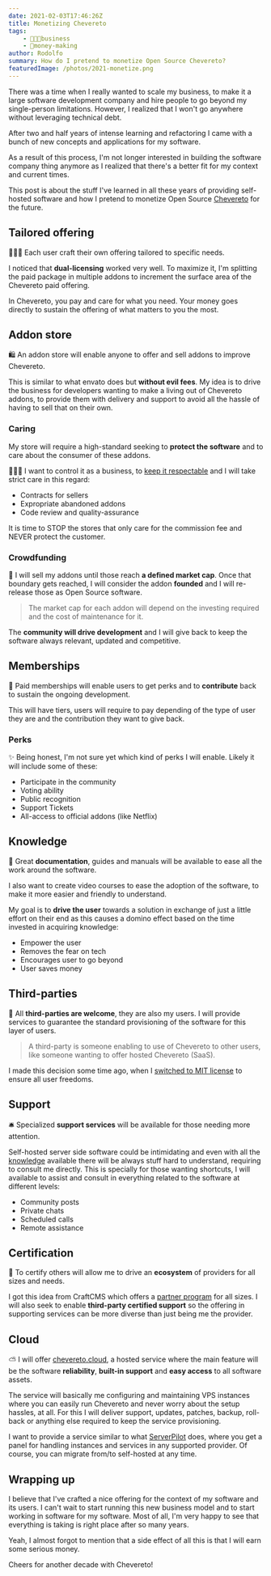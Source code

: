 ```yaml
---
date: 2021-02-03T17:46:26Z
title: Monetizing Chevereto
tags:
    - 👨🏾‍💼business
    - 🤑money-making
author: Rodolfo
summary: How do I pretend to monetize Open Source Chevereto?
featuredImage: /photos/2021-monetize.png
---
```


There was a time when I really wanted to scale my business, to make it a large software development company and hire people to go beyond my single-person limitations. However, I realized that I won't go anywhere without leveraging technical debt.

After two and half years of intense learning and refactoring I came with a bunch of new concepts and applications for my software.

As a result of this process, I'm not longer interested in building the software company thing anymore as I realized that there's a better fit for my context and current times.

This post is about the stuff I've learned in all these years of providing self-hosted software and how I pretend to monetize Open Source [Chevereto](https://chevereto.com) for the future.

## Tailored offering

👨🏾‍🏭 Each user craft their own offering tailored to specific needs.

I noticed that **dual-licensing** worked very well. To maximize it, I'm splitting the paid package in multiple addons to increment the surface area of the Chevereto paid offering.

In Chevereto, you pay and care for what you need. Your money goes directly to sustain the offering of what matters to you the most.

## Addon store

🛍 An addon store will enable anyone to offer and sell addons to improve Chevereto.

This is similar to what envato does but **without evil fees**. My idea is to drive the business for developers wanting to make a living out of Chevereto addons, to provide them with delivery and support to avoid all the hassle of having to sell that on their own.

### Caring

My store will require a high-standard seeking to **protect the software** and to care about the consumer of these addons.

👨🏾‍⚖ I want to control it as a business, to [keep it respectable](https://www.youtube.com/watch?t=197&v=2D_zITtVJGA) and I will take strict care in this regard:

- Contracts for sellers
- Expropriate abandoned addons
- Code review and quality-assurance

It is time to STOP the stores that only care for the commission fee and NEVER protect the customer.

### Crowdfunding

🤯 I will sell my addons until those reach **a defined market cap**. Once that boundary gets reached, I will consider the addon **founded** and I will re-release those as Open Source software.

> The market cap for each addon will depend on the investing required and the cost of maintenance for it.

The **community will drive development** and I will give back to keep the software always relevant, updated and competitive.

## Memberships

🎠 Paid memberships will enable users to get perks and to **contribute** back to sustain the ongoing development.

This will have tiers, users will require to pay depending of the type of user they are and the contribution they want to give back.

### Perks

✨ Being honest, I'm not sure yet which kind of perks I will enable. Likely it will include some of these:

- Participate in the community
- Voting ability
- Public recognition
- Support Tickets
- All-access to official addons (like Netflix)

## Knowledge

📖 Great **documentation**, guides and manuals will be available to ease all the work around the software.

I also want to create video courses to ease the adoption of the software, to make it more easier and friendly to understand.

My goal is to **drive the user** towards a solution in exchange of just a little effort on their end as this causes a domino effect based on the time invested in acquiring knowledge:

- Empower the user
- Removes the fear on tech
- Encourages user to go beyond
- User saves money

## Third-parties

🥳 All **third-parties are welcome**, they are also my users. I will provide services to guarantee the standard provisioning of the software for this layer of users.

> A third-party is someone enabling to use of Chevereto to other users, like someone wanting to offer hosted Chevereto (SaaS).

I made this decision some time ago, when I [switched to MIT license](https://github.com/Chevereto/Chevereto-Free/commit/bdb6dfe9f6a4709b1494c73d324fd04ccabe3595) to ensure all user freedoms.

## Support

🛎️ Specialized **support services** will be available for those needing more attention.

Self-hosted server side software could be intimidating and even with all the [knowledge](#knowledge) available there will be always stuff hard to understand, requiring to consult me directly. This is specially for those wanting shortcuts, I will available to assist and consult in everything related to the software at different levels:

- Community posts
- Private chats
- Scheduled calls
- Remote assistance

## Certification

🏅 To certify others will allow me to drive an **ecosystem** of providers for all sizes and needs.

I got this idea from CraftCMS which offers a [partner program](https://craftcms.com/partners) for all sizes. I will also seek to enable **third-party certified support** so the offering in supporting services can be more diverse than just being me the provider.

## Cloud

⛅ I will offer [chevereto.cloud](https://chevereto.cloud), a hosted service where the main feature will be the software **reliability**, **built-in support** and **easy access** to all software assets.

The service will basically me configuring and maintaining VPS instances where you can easily run Chevereto and never worry about the setup hassles, at all. For this I will deliver support, updates, patches, backup, roll-back or anything else required to keep the service provisioning.

I want to provide a service similar to what [ServerPilot](https://serverpilot.io/) does, where you get a panel for handling instances and services in any supported provider. Of course, you can migrate from/to self-hosted at any time.

## Wrapping up

I believe that I've crafted a nice offering for the context of my software and its users. I can't wait to start running this new business model and to start working in software for my software. Most of all, I'm very happy to see that everything is taking is right place after so many years.

Yeah, I almost forgot to mention that a side effect of all this is that I will earn some serious money.

Cheers for another decade with Chevereto!
